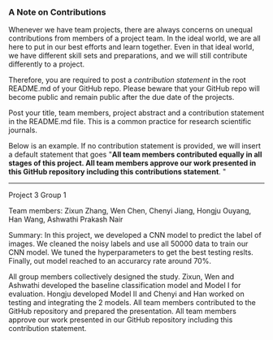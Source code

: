 ### A Note on Contributions

Whenever we have team projects, there are always concerns on unequal contributions from members of a project team. In the ideal world, we are all here to put in our best efforts and learn together. Even in that ideal world, we have different skill sets and preparations, and we will still contribute differently to a project. 

Therefore, you are required to post a *contribution statement* in the root README.md of your GitHub repo. Please beware that your GitHub repo will become public and remain public after the due date of the projects. 

Post your title, team members, project abstract and a contribution statement in the README.md file.  This is a common practice for research scientific journals. 

Below is an example. If no contribution statement is provided, we will insert a default statement that goes "**All team members contributed equally in all stages of this project. All team members approve our work presented in this GitHub repository including this contributions statement**. "

---


Project 3 Group 1

Team members: Zixun Zhang, Wen Chen, Chenyi Jiang, Hongju Ouyang, Han Wang, Ashwathi Prakash Nair

Summary: In this project, we developed a CNN model to predict the label of images. We cleaned the noisy labels and use all 50000 data to train our CNN model. We tuned the hyperparameters to get the best testing reslts. Finally, out model reached to an accurarcy rate around 70%.

All group members collectively designed the study. Zixun, Wen and Ashwathi developed the baseline classification model and Model I for evaluation. Hongju developed Model II and Chenyi and Han worked on testing and integrating the 2 models. All team members contributed to the GitHub repository and prepared the presentation. All team members approve our work presented in our GitHub repository including this contribution statement.